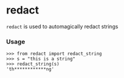 # redact

`redact` is used to automagically redact strings

### Usage
```
>>> from redact import redact_string
>>> s = "this is a string"
>>> redact_string(s)
'th************ng'
```
